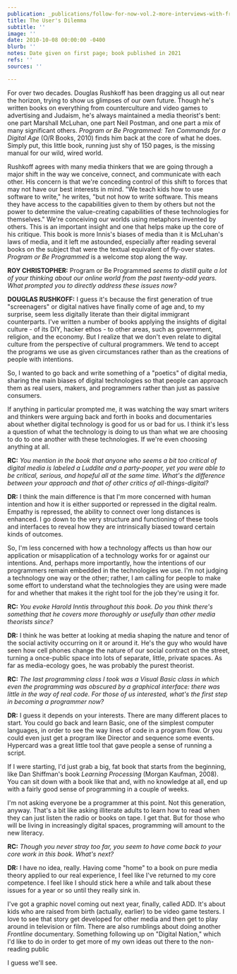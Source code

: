 ```yaml
---
publication: _publications/follow-for-now-vol.2-more-interviews-with-friends-and-heroes.md
title: The User's Dilemma
subtitle: ''
image: ''
date: 2010-10-08 00:00:00 -0400
blurb: ''
notes: Date given on first page; book published in 2021
refs: ''
sources: ''

---
```

For over two decades. Douglas Rushkoff has been dragging us all out near the horizon, trying to show us glimpses of our own future. Though he's written books on everything from counterculture and video games to advertising and Judaism, he's always maintained a media theorist's bent: one part Marshall McLuhan, one part Neil Postman, and one part a mix of many significant others. _Program or Be Programmed: Ten Commands for a Digital Age_ (O/R Books, 2010) finds him back at the core of what he does. Simply put, this little book, running just shy of 150 pages, is the missing manual for our wild, wired world.

Rushkoff agrees with many media thinkers that we are going through a major shift in the way we conceive, connect, and communicate with each other. His concern is that we're conceding control of this shift to forces that may not have our best interests in mind. "We teach kids how to use software to write," he writes, "but not how to write software. This means they have access to the capabilities given to them by others but not the power to determine the value-creating capabilities of these technologies for themselves." We're conceiving our worlds using metaphors invented by others. This is an important insight and one that helps make up the core of his critique. This book is more Innis's biases of media than it is McLuhan's laws of media, and it left me astounded, especially after reading several books on the subject that were the textual equivalent of fly-over states. _Program or Be Programmed_ is a welcome stop along the way.

**ROY CHRISTOPHER:** Program or Be Programmed _seems to distill quite a lot of your thinking about our online world from the past twenty-odd years. What prompted you to directly address these issues now?_

**DOUGLAS RUSHKOFF:** I guess it's because the first generation of true "screenagers" or digital natives have finally come of age and, to my surprise, seem less digitally literate than their digital immigrant counterparts. I've written a number of books applying the insights of digital culture - of its DIY, hacker ethos - to other areas, such as government, religion, and the economy. But I realize that we don't even relate to digital culture from the perspective of cultural programmers. We tend to accept the programs we use as given circumstances rather than as the creations of people with intentions.

So, I wanted to go back and write something of a "poetics" of digital media, sharing the main biases of digital technologies so that people can approach them as real users, makers, and programmers rather than just as passive consumers.

If anything in particular prompted me, it was watching the way smart writers and thinkers were arguing back and forth in books and documentaries about whether digital technology is good for us or bad for us. I think it's less a question of what the technology is doing to us than what we are choosing to do to one another with these technologies. If we're even choosing anything at all.

**RC:** _You mention in the book that anyone who seems a bit too critical of digital media is labeled a Luddite and a party-pooper, yet you were able to be critical, serious, and hopeful all at the same time. What's the difference between your approach and that of other critics of all-things-digital?_

**DR:** I think the main difference is that I'm more concerned with human intention and how it is either supported or repressed in the digital realm. Empathy is repressed, the ability to connect over long distances is enhanced. I go down to the very structure and functioning of these tools and interfaces to reveal how they are intrinsically biased toward certain kinds of outcomes.

So, I'm less concerned with how a technology affects us than how our application or misapplication of a technology works for or against our intentions. And, perhaps more importantly, how the intentions of our programmers remain embedded in the technologies we use. I'm not judging a technology one way or the other; rather, I am calling for people to make some effort to understand what the technologies they are using were made for and whether that makes it the right tool for the job they're using it for.

**RC:** _You evoke Harold Inntis throughout this book. Do you think there's something that he covers more thoroughly or usefully than other media theorists since?_

**DR:** I think he was better at looking at media shaping the nature and tenor of the social activity occurring on it or around it. He's the guy who would have seen how cell phones change the nature of our social contract on the street, turning a once-public space into lots of separate, little, private spaces. As far as media-ecology goes, he was probably the purest theorist.

**RC:** _The last programming class I took was a Visual Basic class in which even the programming was obscured by a graphical interface: there was little in the way of real code. For those of us interested, what's the first step in becoming a programmer now?_

**DR:** I guess it depends on your interests. There are many different places to start. You could go back and learn Basic, one of the simplest computer languages, in order to see the way lines of code in a program flow. Or you could even just get a program like Director and sequence some events. Hypercard was a great little tool that gave people a sense of running a script.

If I were starting, I'd just grab a big, fat book that starts from the beginning, like Dan Shiffman's book _Learning Processing_ (Morgan Kaufman, 2008). You can sit down with a book like that and, with no knowledge at all, end up with a fairly good sense of programming in a couple of weeks.

I'm not asking everyone be a programmer at this point. Not this generation, anyway. That's a bit like asking illiterate adults to learn how to read when they can just listen the radio or books on tape. I get that. But for those who will be living in increasingly digital spaces, programming will amount to the new literacy.

**RC:** _Though you never stray too far, you seem to have come back to your core work in this book. What's next?_

**DR:** I have no idea, really. Having come "home" to a book on pure media theory applied to our real experience, I feel like I've returned to my core competence. I feel like I should stick here a while and talk about these issues for a year or so until they really sink in.

I've got a graphic novel coming out next year, finally, called ADD. It's about kids who are raised from birth (actually, earlier) to be video game testers. I love to see that story get developed for other media and then get to play around in television or film. There are also rumblings about doing another _Frontline_ documentary. Something following up on "Digital Nation," which I'd like to do in order to get more of my own ideas out there to the non-reading public

I guess we'll see.
